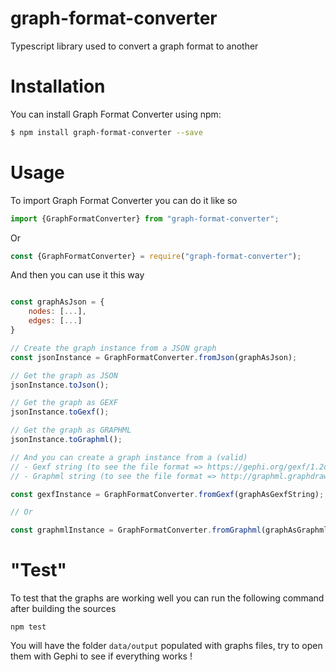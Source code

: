 # graph-format-converter
Typescript library used to convert a graph format to another

# Installation

You can install Graph Format Converter using npm:

```sh
$ npm install graph-format-converter --save
```

# Usage

To import Graph Format Converter you can do it like so

```js
import {GraphFormatConverter} from "graph-format-converter";
```

Or

```javascript
const {GraphFormatConverter} = require("graph-format-converter");
```

And then you can use it this way

```javascript

const graphAsJson = {
    nodes: [...],
    edges: [...]
}

// Create the graph instance from a JSON graph
const jsonInstance = GraphFormatConverter.fromJson(graphAsJson);

// Get the graph as JSON
jsonInstance.toJson();

// Get the graph as GEXF
jsonInstance.toGexf();

// Get the graph as GRAPHML
jsonInstance.toGraphml();

// And you can create a graph instance from a (valid) 
// - Gexf string (to see the file format => https://gephi.org/gexf/1.2draft/gexf-12draft-primer.pdf)
// - Graphml string (to see the file format => http://graphml.graphdrawing.org/primer/graphml-primer.html#Graph)

const gexfInstance = GraphFormatConverter.fromGexf(graphAsGexfString);

// Or

const graphmlInstance = GraphFormatConverter.fromGraphml(graphAsGraphmlString);
```

# "Test"

To test that the graphs are working well you can run the following command after building the sources
```shell
npm test
```

You will have the folder `data/output` populated with graphs files, try to open them with Gephi to see if everything works !